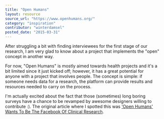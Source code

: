 ```yaml
---
title: "Open Humans"
layout: resource
source_url: "https://www.openhumans.org/"
category: "inspiration"
contributor: "winterdamsel"
posted_date: "2015-03-31"
---
```

After struggling a bit with finding interviewees for the first stage of our research, I am very glad to know about a project that implements the "open" concept in another way.

For now, "Open Humans" is mostly aimed towards health projects and it's a bit limited since it just kicked off; however, it has a great potential for anyone with a project that involves people. The concept is simple: if someone needs data for a research, the platform can provide results and resources needed to carry on the process.

I'm actually excited about the fact that those (sometimes) long boring surveys have a chance to be revamped by awesome designers willing to contribute :). The original article where I spotted this was ['Open Humans' Wants To Be The Facebook Of Clinical Research](http://www.popsci.com/online-platform-open-humans-connects-clinical-trial-subjects-and-researchers).
